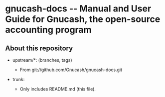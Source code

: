 gnucash-docs -- Manual and User Guide for Gnucash, the open-source accounting program
=====================================================================================

About this repository
---------------------

- upstream/*: (branches, tags)
  - From git://github.com/Gnucash/gnucash-docs.git

- trunk:
  - Only includes README.md (this file).

